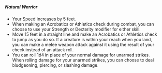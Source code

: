 ##### Natural Warrior

- Your Speed increases by 5 feet.
- When making an Acrobatics or Athletics check during combat, you can choose to use your Strength or Dexterity modifier for either skill.
- Move 15 feet in a straight line and make an Acrobatics or Athletics check to jump as you do so.
  If a creature is within your reach when you land, you can make a melee weapon attack against it using the result of your check instead of an attack roll.
- You can roll 1d4 in place of your normal damage for unarmed strikes.
  When rolling damage for your unarmed strikes, you can choose to deal bludgeoning, piercing, or slashing damage.

